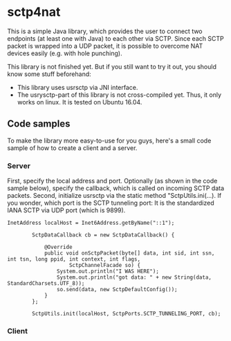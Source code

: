 # sctp4nat
This is a simple Java library, which provides the user to connect two endpoints (at least one with Java) to each other via SCTP. Since each SCTP packet is wrapped into a UDP packet, it is possible to overcome NAT devices easily (e.g. with hole punching).

This library is not finished yet. But if you still want to try it out, you should know some stuff beforehand:
- This library uses usrsctp via JNI interface. 
- The usrysctp-part of this library is not cross-compiled yet. Thus, it only works on linux. It is tested on Ubuntu 16.04.

## Code samples
To make the library more easy-to-use for you guys, here's a small code sample of how to create a client and a server.

### Server
First, specify the local address and port. Optionally (as shown in the code sample below), specify the callback, which is called on incoming SCTP data packets. Second, initialize usrsctp via the static method "SctpUtils.ini(...). If you wonder, which port is the SCTP tunneling port: It is the standardized IANA SCTP via UDP port (which is 9899). 
```
InetAddress localHost = Inet6Address.getByName("::1");
		
		SctpDataCallback cb = new SctpDataCallback() {
			
			@Override
			public void onSctpPacket(byte[] data, int sid, int ssn, int tsn, long ppid, int context, int flags,
					SctpChannelFacade so) {
				System.out.println("I WAS HERE");
				System.out.println("got data: " + new String(data, StandardCharsets.UTF_8));
				so.send(data, new SctpDefaultConfig());
			}
		};
		
		SctpUtils.init(localHost, SctpPorts.SCTP_TUNNELING_PORT, cb);
```

### Client
